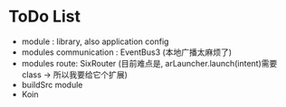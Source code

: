 # ToDo List
* module : library, also application config
* modules communication : EventBus3 (本地广播太麻烦了)
* modules route: SixRouter (目前难点是, arLauncher.launch(intent)需要class -> 所以我要给它个扩展)
* buildSrc module
* Koin

